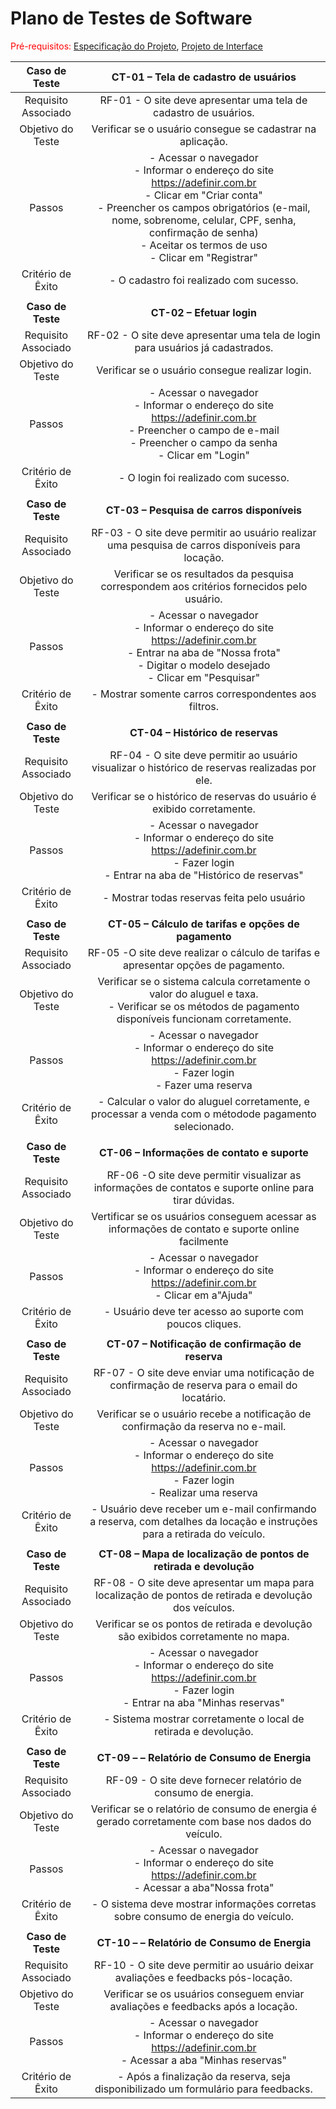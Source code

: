 # Plano de Testes de Software

<span style="color:red">Pré-requisitos: <a href="2-Especificação do Projeto.md"> Especificação do Projeto</a></span>, <a href="3-Projeto de Interface.md"> Projeto de Interface</a>
 
| **Caso de Teste** 	| **CT-01 – Tela de cadastro de usuários** 	|
|:---:	|:---:	|
|	Requisito Associado 	| RF-01 - O site deve apresentar uma tela de cadastro de usuários. |
| Objetivo do Teste 	|  Verificar se o usuário consegue se cadastrar na aplicação. |
| Passos 	| - Acessar o navegador <br> - Informar o endereço do site https://adefinir.com.br<br> - Clicar em "Criar conta" <br> - Preencher os campos obrigatórios (e-mail, nome, sobrenome, celular, CPF, senha, confirmação de senha) <br> - Aceitar os termos de uso <br> - Clicar em "Registrar" |
|Critério de Êxito | - O cadastro foi realizado com sucesso. |
|  	|  	|
| **Caso de Teste** 	| **CT-02 – Efetuar login**	|
|Requisito Associado | RF-02	- O site deve apresentar uma tela de login para usuários já cadastrados. |
| Objetivo do Teste 	| Verificar se o usuário consegue realizar login. |
| Passos 	| - Acessar o navegador <br> - Informar o endereço do site https://adefinir.com.br<br> - Preencher o campo de e-mail <br> - Preencher o campo da senha <br> - Clicar em "Login" |
|Critério de Êxito | - O login foi realizado com sucesso. |
|  	|  	|
| **Caso de Teste** 	| **CT-03 – Pesquisa de carros disponíveis**	|
|Requisito Associado | RF-03	- O site deve permitir ao usuário realizar uma pesquisa de carros disponíveis para locação.|
| Objetivo do Teste 	| Verificar se os resultados da pesquisa correspondem aos critérios fornecidos pelo usuário. |
| Passos 	| - Acessar o navegador <br> - Informar o endereço do site https://adefinir.com.br<br> - Entrar na aba de "Nossa frota" <br> - Digitar o modelo desejado <br> - Clicar em "Pesquisar" |
|Critério de Êxito | - Mostrar somente carros correspondentes aos filtros. |
|  	|  	|
| **Caso de Teste** 	| **CT-04 – Histórico de reservas**	|
|Requisito Associado | RF-04	- O site deve permitir ao usuário visualizar o histórico de reservas realizadas por ele.|
| Objetivo do Teste 	| Verificar se o histórico de reservas do usuário é exibido corretamente. |
| Passos 	| - Acessar o navegador <br> - Informar o endereço do site https://adefinir.com.br<br> - Fazer login<br> - Entrar na aba de "Histórico de reservas" <br> |
|Critério de Êxito | - Mostrar todas reservas feita pelo usuário |
|  	|  	|
| **Caso de Teste** 	| **CT-05 – Cálculo de tarifas e opções de pagamento**	|
|Requisito Associado | RF-05	-O site deve realizar o cálculo de tarifas e apresentar opções de pagamento.|
| Objetivo do Teste 	| Verificar se o sistema calcula corretamente o valor do aluguel e taxa. <br> - Verificar se os métodos de pagamento disponíveis funcionam corretamente. |
| Passos 	| - Acessar o navegador <br> - Informar o endereço do site https://adefinir.com.br<br> - Fazer login<br> - Fazer uma reserva <br> |
|Critério de Êxito | - Calcular o valor do aluguel corretamente, e processar a venda com o métodode pagamento selecionado. |
|  	|  	|
| **Caso de Teste** 	| **CT-06 – Informações de contato e suporte**	|
|Requisito Associado | RF-06	-O site deve permitir visualizar as informações de contatos e suporte online para tirar dúvidas.|
| Objetivo do Teste 	|  Vertificar se os usuários conseguem acessar as informações de contato e suporte online facilmente |
| Passos 	| - Acessar o navegador <br> - Informar o endereço do site https://adefinir.com.br<br> - Clicar em a"Ajuda" <br> |
|Critério de Êxito | - Usuário deve ter acesso ao suporte com poucos cliques. |
|  	|  	|
| **Caso de Teste** 	| **CT-07 – Notificação de confirmação de reserva**	|
|Requisito Associado | RF-07	- O site deve enviar uma notificação de confirmação de reserva para o email do locatário.|
| Objetivo do Teste 	| Verificar se o usuário recebe a notificação de confirmação da reserva no e-mail.|
| Passos 	| - Acessar o navegador <br> - Informar o endereço do site https://adefinir.com.br<br> - Fazer login<br> - Realizar uma reserva <br> |
|Critério de Êxito | - Usuário deve receber um e-mail confirmando a reserva, com detalhes da locação e instruções para a retirada do veículo.|
|  	|  	|
| **Caso de Teste** 	| **CT-08 – Mapa de localização de pontos de retirada e devolução**	|
|Requisito Associado | RF-08	- O site deve apresentar um mapa para localização de pontos de retirada e devolução dos veículos.|
| Objetivo do Teste 	| Verificar se os pontos de retirada e devolução são exibidos corretamente no mapa.|
| Passos 	| - Acessar o navegador <br> - Informar o endereço do site https://adefinir.com.br<br> - Fazer login<br> - Entrar na aba "Minhas reservas" <br> |
|Critério de Êxito | - Sistema mostrar corretamente o local de retirada e devolução.|
|  	|  	|
| **Caso de Teste** 	| **CT-09 – – Relatório de Consumo de Energia**	|
|Requisito Associado | RF-09	- O site deve fornecer relatório  de consumo de energia.|
| Objetivo do Teste 	| Verificar se o relatório de consumo de energia é gerado corretamente com base nos dados do veículo.|
| Passos 	| - Acessar o navegador <br> - Informar o endereço do site https://adefinir.com.br<br> - Acessar a aba"Nossa frota"<br> |
|Critério de Êxito | - O sistema deve mostrar informações corretas sobre consumo de energia do veículo.|
|  	|  	|
| **Caso de Teste** 	| **CT-10 – – Relatório de Consumo de Energia**	|
|Requisito Associado | RF-10	- O site deve permitir ao usuário deixar avaliações e feedbacks pós-locação.|
| Objetivo do Teste 	| Verificar se os usuários conseguem enviar avaliações e feedbacks após a locação.|
| Passos 	| - Acessar o navegador <br> - Informar o endereço do site https://adefinir.com.br<br> - Acessar a aba "Minhas reservas" |
|Critério de Êxito | -  Após a finalização da reserva, seja disponibilizado um formulário para feedbacks.|




 
